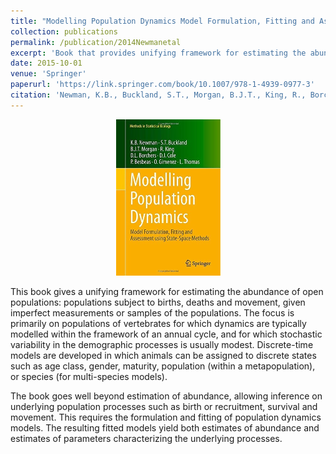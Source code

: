 ```yaml
---
title: "Modelling Population Dynamics Model Formulation, Fitting and Assessment using State-Space Methods"
collection: publications
permalink: /publication/2014Newmanetal
excerpt: 'Book that provides unifying framework for estimating the abundance of open populations that are subject to births, deaths and movement in and out of the population.'
date: 2015-10-01
venue: 'Springer'
paperurl: 'https://link.springer.com/book/10.1007/978-1-4939-0977-3'
citation: 'Newman, K.B., Buckland, S.T., Morgan, B.J.T., King, R., Borchers, D.L. and Cole, D.J. and Besbeas, P. and Gimenez, O. and Thomas, L. (2014) Modelling Population Dynamics: model formulation, fitting and assessment using state-space methods. Springer. '
---
```


<P align=center><IMG width="167" height="250" border="0" alt="Modelling Population Dynamics Book Cover" src="images/NewmanetalBookcover2.jpg"> </p>

This book gives a unifying framework for estimating the abundance of open populations: populations subject to births, deaths and movement, given imperfect measurements or samples of the populations. The focus is primarily on populations of vertebrates for which dynamics are typically modelled within the framework of an annual cycle, and for which stochastic variability in the demographic processes is usually modest. Discrete-time models are developed in which animals can be assigned to discrete states such as age class, gender, maturity,  population (within a metapopulation), or species (for multi-species models).

The book goes well beyond estimation of abundance, allowing inference on underlying population processes such as birth or recruitment, survival and movement. This requires the formulation and fitting of population dynamics models. The resulting fitted models yield both estimates of abundance and estimates of parameters characterizing the underlying processes.

